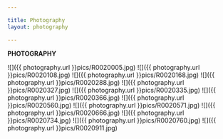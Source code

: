 ```yaml
---

title: Photography
layout: photography

---
```


__PHOTOGRAPHY__

![]({{ photography.url }}pics/R0020005.jpg)
![]({{ photography.url }}pics/R0020108.jpg)
![]({{ photography.url }}pics/R0020168.jpg)
![]({{ photography.url }}pics/R0020288.jpg)
![]({{ photography.url }}pics/R0020327.jpg)
![]({{ photography.url }}pics/R0020335.jpg)
![]({{ photography.url }}pics/R0020366.jpg)
![]({{ photography.url }}pics/R0020560.jpg)
![]({{ photography.url }}pics/R0020571.jpg)
![]({{ photography.url }}pics/R0020666.jpg)
![]({{ photography.url }}pics/R0020734.jpg)
![]({{ photography.url }}pics/R0020760.jpg)
![]({{ photography.url }}pics/R0020911.jpg)

